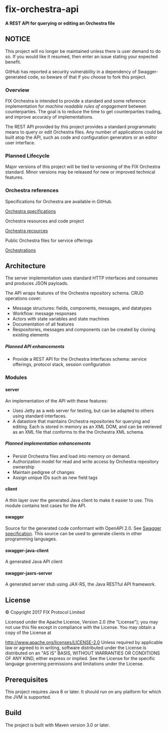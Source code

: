# fix-orchestra-api
**A REST API for querying or editing an Orchestra file**

## NOTICE
This project will no longer be maintained unless there is user demand to do so. If you would like it resumed, then enter an issue stating your expected benefit.

GitHub has reported a security vulnerability in a dependency of Swagger-generated code, so beware of that if you choose to fork this project.

### Overview

FIX Orchestra is intended to provide a standard and some reference implementation for *machine readable rules of engagement* between counterparties. The goal is to reduce the time to get counterparties trading, and improve accuracy of implementations.

The REST API provided by this project provides a standard programmatic means to query or edit Orchestra files. Any number of applications could be built atop the API, such as code and configuration generators or an editor user interface.

### Planned Lifecycle
Major versions of this project will be tied to versioning of the FIX Orchestra standard. Minor versions may be released for new or improved technical features.

### Orchestra references
Specifications for Orchestra are available in GitHub.

[Orchestra specifications](https://github.com/FIXTradingCommunity/fix-orchestra-spec)

Orchestra resources and code project

[Orchestra recources](https://github.com/FIXTradingCommunity/fix-orchestra)

Public Orchestra files for service offerings

[Orchestrations](https://github.com/FIXTradingCommunity/orchestrations)

## Architecture

The server implementation uses standard HTTP interfaces and consumes and produces JSON payloads.

The API wraps features of the Orchestra repository schema. CRUD operations cover:
* Message structures: fields, components, messages, and datatypes
* Workflow: message responses
* Actors with state variables and state machines
* Documentation of all features
* Respositories, messages and components can be created by cloning existing elements

##### Planned API enhancements

* Provide a REST API for the Orchestra Interfaces schema: service offerings, protocol stack, session configuration


### Modules
#### server
An implementation of the API with these features:
* Uses Jetty as a web server for testing, but can be adapted to others using standard interfaces.
* A datastore that maintains Orchestra repositories for querying and editing. Each is stored in memory as an XML DOM, and can be retrieved as an XML file that conforms to the the Orchestra XML schema. 


##### Planned implementation enhancements

* Persist Orchestra files and load into memory on demand.
* Authorization model for read and write access by Orchestra repository ownership
* Maintain pedigree of changes
* Assign unique IDs such as new field tags

#### client
A thin layer over the generated Java client to make it easier to use. This module contains test cases for the API.

#### swagger
Source for the generated code conformant with OpenAPI 2.0. See [Swagger specification](https://swagger.io/specification/). This source can be used to generate clients in other programming languages.

#### swagger-java-client
A generated Java API client 

#### swagger-jaxrs-server
A generated server stub using JAX-RS, the Java RESTful API framework.

## License

© Copyright 2017 FIX Protocol Limited

Licensed under the Apache License, Version 2.0 (the "License"); you may not use this file except in compliance with the License. You may obtain a copy of the License at

http://www.apache.org/licenses/LICENSE-2.0
Unless required by applicable law or agreed to in writing, software distributed under the License is distributed on an "AS IS" BASIS, WITHOUT WARRANTIES OR CONDITIONS OF ANY KIND, either express or implied. See the License for the specific language governing permissions and limitations under the License.

## Prerequisites
This project requires Java 8 or later. It should run on any platform for which the JVM is supported.

## Build
The project is built with Maven version 3.0 or later. 
